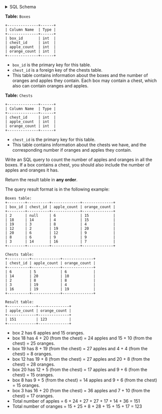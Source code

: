 <details>
<summary> SQL Schema</summary>

```sql
DROP TABLE IF EXISTS Boxes;

CREATE TABLE IF NOT EXISTS
  Boxes (box_id int, chest_id int, apple_count int, orange_count int);

INSERT INTO
  Boxes (box_id, chest_id, apple_count, orange_count)
VALUES
  ('2', NULL, '6', '15'),
  ('18', '14', '4', '15'),
  ('19', '3', '8', '4'),
  ('12', '2', '19', '20'),
  ('20', '6', '12', '9'),
  ('8', '6', '9', '9'),
  ('3', '14', '16', '7');


DROP TABLE IF EXISTS Chests;

CREATE TABLE IF NOT EXISTS
  Chests (chest_id int, apple_count int, orange_count int);

INSERT INTO
  Chests (chest_id, apple_count, orange_count)
VALUES
  ('6', '5', '6'),
  ('14', '20', '10'),
  ('2', '8', '8'),
  ('3', '19', '4'),
  ('16', '19', '19');
```

</details>

**Table:** `Boxes`

```
+--------------+------+
| Column Name  | Type |
+--------------+------+
| box_id       | int  |
| chest_id     | int  |
| apple_count  | int  |
| orange_count | int  |
+--------------+------+
```

- `box_id` is the primary key for this table.
- `chest_id` is a foreign key of the chests table.
- This table contains information about the boxes and the number of oranges and apples they contain. Each box may contain a chest, which also can contain oranges and apples.

**Table:** `Chests`

```
+--------------+------+
| Column Name  | Type |
+--------------+------+
| chest_id     | int  |
| apple_count  | int  |
| orange_count | int  |
+--------------+------+
```

- `chest_id` is the primary key for this table.
- This table contains information about the chests we have, and the corresponding number if oranges and apples they contain.

Write an SQL query to count the number of apples and oranges in all the boxes. If a box contains a chest, you should also include the number of apples and oranges it has.

Return the result table in **any order**.

The query result format is in the following example:

```
Boxes table:
+--------+----------+-------------+--------------+
| box_id | chest_id | apple_count | orange_count |
+--------+----------+-------------+--------------+
| 2      | null     | 6           | 15           |
| 18     | 14       | 4           | 15           |
| 19     | 3        | 8           | 4            |
| 12     | 2        | 19          | 20           |
| 20     | 6        | 12          | 9            |
| 8      | 6        | 9           | 9            |
| 3      | 14       | 16          | 7            |
+--------+----------+-------------+--------------+

Chests table:
+----------+-------------+--------------+
| chest_id | apple_count | orange_count |
+----------+-------------+--------------+
| 6        | 5           | 6            |
| 14       | 20          | 10           |
| 2        | 8           | 8            |
| 3        | 19          | 4            |
| 16       | 19          | 19           |
+----------+-------------+--------------+

Result table:
+-------------+--------------+
| apple_count | orange_count |
+-------------+--------------+
| 151         | 123          |
+-------------+--------------+
```

- box 2 has 6 apples and 15 oranges.
- box 18 has 4 + 20 (from the chest) = 24 apples and 15 + 10 (from the chest) = 25 oranges.
- box 19 has 8 + 19 (from the chest) = 27 apples and 4 + 4 (from the chest) = 8 oranges.
- box 12 has 19 + 8 (from the chest) = 27 apples and 20 + 8 (from the chest) = 28 oranges.
- box 20 has 12 + 5 (from the chest) = 17 apples and 9 + 6 (from the chest) = 15 oranges.
- box 8 has 9 + 5 (from the chest) = 14 apples and 9 + 6 (from the chest) = 15 oranges.
- box 3 has 16 + 20 (from the chest) = 36 apples and 7 + 10 (from the chest) = 17 oranges.
- Total number of apples = 6 + 24 + 27 + 27 + 17 + 14 + 36 = 151
- Total number of oranges = 15 + 25 + 8 + 28 + 15 + 15 + 17 = 123